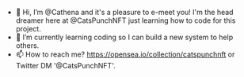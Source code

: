 - 👋 Hi, I’m @Cathena and it's a pleasure to e-meet you! I'm the head dreamer here at @CatsPunchNFT just learning how to code for this project. 
- 🌱 I’m currently learning coding so I can build a new system to help others.
- 📫 How to reach me? https://opensea.io/collection/catspunchnft or Twitter DM '@CatsPunchNFT'. 

<!---
CatsPunch/CatsPunch is a ✨ special ✨ repository because its `README.md` (this file) appears on your GitHub profile.
You can click the Preview link to take a look at your changes.
--->

